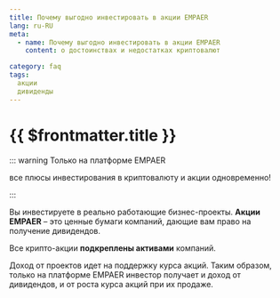 ```yaml
---
title: Почему выгодно инвестировать в акции EMPAER 
lang: ru-RU
meta:
  - name: Почему выгодно инвестировать в акции EMPAER 
    content: о достоинствах и недостатках криптовалют

category: faq
tags: 
  акции
  дивиденды
---
```



# {{ $frontmatter.title }} <Badge text="?" type="warning"/>

::: warning Только на платформе EMPAER
  
 все плюсы инвестирования в криптовалюту и акции одновременно!

:::

Вы инвестируете в реально работающие бизнес-проекты. **Акции EMPAER** – это ценные бумаги компаний, дающие вам право на получение дивидендов.

Все крипто-акции **подкреплены активами** компаний.

Доход от проектов идет на поддержку курса акций. Таким образом, только на платформе EMPAER инвестор получает и доход от дивидендов, и от роста курса акций при их продаже.
